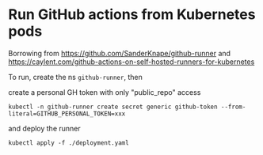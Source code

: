 # Run GitHub actions from Kubernetes pods

Borrowing from https://github.com/SanderKnape/github-runner and https://caylent.com/github-actions-on-self-hosted-runners-for-kubernetes

To run, create the ns `github-runner`, then

create a personal GH token with only "public_repo" access
```
kubectl -n github-runner create secret generic github-token --from-literal=GITHUB_PERSONAL_TOKEN=xxx

```
and deploy the runner
```
kubectl apply -f ./deployment.yaml
```
